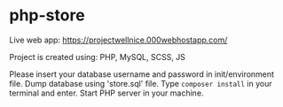 # php-store

Live web app: https://projectwellnice.000webhostapp.com/

Project is created using: PHP, MySQL, SCSS, JS

Please insert your database username and password in init/environment file. Dump database using 'store.sql' file. Type `composer install` in your terminal and enter. Start PHP server in your machine.
